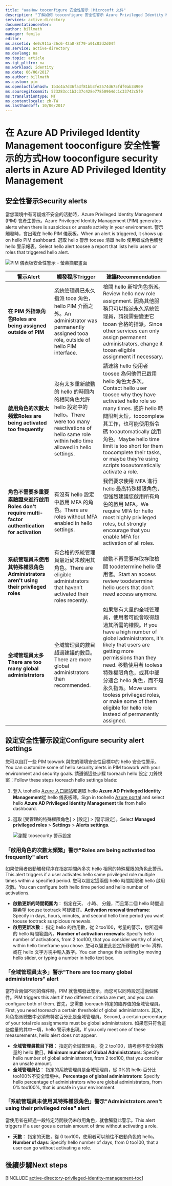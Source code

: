 ```yaml
---
title: "aaaHow tooconfigure 安全性警示 |Microsoft 文件"
description: "了解如何 tooconfigure 安全性警示 Azure Privileged Identity Management 延伸模組。"
services: active-directory
documentationcenter: 
author: billmath
manager: femila
editor: 
ms.assetid: 4e0c911a-36c6-42a0-8f79-a01c03d2d04f
ms.service: active-directory
ms.devlang: na
ms.topic: article
ms.tgt_pltfrm: na
ms.workload: identity
ms.date: 06/06/2017
ms.author: billmath
ms.custom: pim
ms.openlocfilehash: 1b3c4a7d36fa3f81bb3fe2574d675fdf0ab34909
ms.sourcegitcommit: 523283cc1b3c37c428e77850964dc1c33742c5f0
ms.translationtype: MT
ms.contentlocale: zh-TW
ms.lasthandoff: 10/06/2017
---
```

# <a name="how-tooconfigure-security-alerts-in-azure-ad-privileged-identity-management"></a><span data-ttu-id="b5b87-103">在 Azure AD Privileged Identity Management tooconfigure 安全性警示的方式</span><span class="sxs-lookup"><span data-stu-id="b5b87-103">How tooconfigure security alerts in Azure AD Privileged Identity Management</span></span>
## <a name="security-alerts"></a><span data-ttu-id="b5b87-104">安全性警示</span><span class="sxs-lookup"><span data-stu-id="b5b87-104">Security alerts</span></span>
<span data-ttu-id="b5b87-105">當您環境中有可疑或不安全的活動時，Azure Privileged Identity Management (PIM) 會產生警示。</span><span class="sxs-lookup"><span data-stu-id="b5b87-105">Azure Privileged Identity Management (PIM) generates alerts when there is suspicious or unsafe activity in your environment.</span></span> <span data-ttu-id="b5b87-106">警示觸發時，會出現在 hello PIM 儀表板。</span><span class="sxs-lookup"><span data-stu-id="b5b87-106">When an alert is triggered, it shows up on hello PIM dashboard.</span></span> <span data-ttu-id="b5b87-107">選取 hello 警示 toosee 清單 hello 使用者或角色觸發 hello 警示報表。</span><span class="sxs-lookup"><span data-stu-id="b5b87-107">Select hello alert toosee a report that lists hello users or roles that triggered hello alert.</span></span>

![PIM 儀表板安全性警示 - 螢幕擷取畫面][1]

| <span data-ttu-id="b5b87-109">警示</span><span class="sxs-lookup"><span data-stu-id="b5b87-109">Alert</span></span> | <span data-ttu-id="b5b87-110">觸發程序</span><span class="sxs-lookup"><span data-stu-id="b5b87-110">Trigger</span></span> | <span data-ttu-id="b5b87-111">建議</span><span class="sxs-lookup"><span data-stu-id="b5b87-111">Recommendation</span></span> |
| --- | --- | --- |
| <span data-ttu-id="b5b87-112">**在 PIM 外指派角色**</span><span class="sxs-lookup"><span data-stu-id="b5b87-112">**Roles are being assigned outside of PIM**</span></span> |<span data-ttu-id="b5b87-113">系統管理員已永久指派 tooa 角色，hello PIM 介面之外。</span><span class="sxs-lookup"><span data-stu-id="b5b87-113">An administrator was permanently assigned tooa role, outside of hello PIM interface.</span></span> |<span data-ttu-id="b5b87-114">檢閱 hello 新增角色指派。</span><span class="sxs-lookup"><span data-stu-id="b5b87-114">Review hello new role assignment.</span></span> <span data-ttu-id="b5b87-115">因為其他服務只可以指派永久系統管理員，請視需要變更它 tooan 合格的指派。</span><span class="sxs-lookup"><span data-stu-id="b5b87-115">Since other services can only assign permanent administrators, change it tooan eligible assignment if necessary.</span></span> |
| <span data-ttu-id="b5b87-116">**啟用角色的次數太頻繁**</span><span class="sxs-lookup"><span data-stu-id="b5b87-116">**Roles are being activated too frequently**</span></span> |<span data-ttu-id="b5b87-117">沒有太多重新啟動的 hello 的時間內的相同角色允許 hello 設定中的 hello。</span><span class="sxs-lookup"><span data-stu-id="b5b87-117">There were too many reactivations of hello same role within hello time allowed in hello settings.</span></span> |<span data-ttu-id="b5b87-118">請連絡 hello 使用者 toosee 為何他們已啟用 hello 角色太多次。</span><span class="sxs-lookup"><span data-stu-id="b5b87-118">Contact hello user toosee why they have activated hello role so many times.</span></span> <span data-ttu-id="b5b87-119">或許 hello 時間限制太短，toocomplete 其工作，也可能使用指令碼 tooautomatically 啟用角色。</span><span class="sxs-lookup"><span data-stu-id="b5b87-119">Maybe hello time limit is too short for them toocomplete their tasks, or maybe they're using scripts tooautomatically activate a role.</span></span> |
| <span data-ttu-id="b5b87-120">**角色不需要多重要素驗證來進行啟用**</span><span class="sxs-lookup"><span data-stu-id="b5b87-120">**Roles don't require multi-factor authentication for activation**</span></span> |<span data-ttu-id="b5b87-121">有沒有 hello 設定中啟用 MFA 的角色。</span><span class="sxs-lookup"><span data-stu-id="b5b87-121">There are roles without MFA enabled in hello settings.</span></span> |<span data-ttu-id="b5b87-122">我們要求使用 MFA 進行 hello 最高特殊權限角色，但強烈建議您啟用所有角色的啟用 MFA。</span><span class="sxs-lookup"><span data-stu-id="b5b87-122">We require MFA for hello most highly privileged roles, but strongly encourage that you enable MFA for activation of all roles.</span></span> |
| <span data-ttu-id="b5b87-123">**系統管理員未使用其特殊權限角色**</span><span class="sxs-lookup"><span data-stu-id="b5b87-123">**Administrators aren't using their privileged roles**</span></span> |<span data-ttu-id="b5b87-124">有合格的系統管理員最近尚未啟用其角色。</span><span class="sxs-lookup"><span data-stu-id="b5b87-124">There are eligible administrators that haven’t activated their roles recently.</span></span> |<span data-ttu-id="b5b87-125">啟動不再需要存取存取檢閱 toodetermine hello 使用者。</span><span class="sxs-lookup"><span data-stu-id="b5b87-125">Start an access review toodetermine hello users that don't need access anymore.</span></span> |
| <span data-ttu-id="b5b87-126">**全域管理員太多**</span><span class="sxs-lookup"><span data-stu-id="b5b87-126">**There are too many global administrators**</span></span> |<span data-ttu-id="b5b87-127">全域管理員的數目超過建議的數目。</span><span class="sxs-lookup"><span data-stu-id="b5b87-127">There are more global administrators than recommended.</span></span> |<span data-ttu-id="b5b87-128">如果您有大量的全域管理員，使用者可能會取得超過其所需的權限。</span><span class="sxs-lookup"><span data-stu-id="b5b87-128">If you have a high number of global administrators, it's likely that users are getting more permissions than they need.</span></span> <span data-ttu-id="b5b87-129">移動使用者 tooless 特殊權限角色，或其中部分適合 hello 角色，而不是永久指派。</span><span class="sxs-lookup"><span data-stu-id="b5b87-129">Move users tooless privileged roles, or make some of them eligible for hello role instead of permanently assigned.</span></span> |

## <a name="configure-security-alert-settings"></a><span data-ttu-id="b5b87-130">設定安全性警示設定</span><span class="sxs-lookup"><span data-stu-id="b5b87-130">Configure security alert settings</span></span>
<span data-ttu-id="b5b87-131">您可以自訂一些 PIM toowork 與您的環境安全性目標中的 hello 安全性警示。</span><span class="sxs-lookup"><span data-stu-id="b5b87-131">You can customize some of hello security alerts in PIM toowork with your environment and security goals.</span></span> <span data-ttu-id="b5b87-132">請遵循這些步驟 tooreach hello 設定 刀鋒視窗：</span><span class="sxs-lookup"><span data-stu-id="b5b87-132">Follow these steps tooreach hello settings blade:</span></span>

1. <span data-ttu-id="b5b87-133">登入 toohello [Azure 入口網站](https://portal.azure.com/)和選取 hello **Azure AD Privileged Identity Management**從 hello 儀表板磚。</span><span class="sxs-lookup"><span data-stu-id="b5b87-133">Sign in toohello [Azure portal](https://portal.azure.com/) and select hello **Azure AD Privileged Identity Management** tile from hello dashboard.</span></span>
2. <span data-ttu-id="b5b87-134">選取 [受管理的特殊權限角色] > [設定] > [警示設定]。</span><span class="sxs-lookup"><span data-stu-id="b5b87-134">Select **Managed privileged roles** > **Settings** > **Alerts settings**.</span></span>
   
    ![瀏覽 toosecurity 警示設定][2]

### <a name="roles-are-being-activated-too-frequently-alert"></a><span data-ttu-id="b5b87-136">「啟用角色的次數太頻繁」警示</span><span class="sxs-lookup"><span data-stu-id="b5b87-136">"Roles are being activated too frequently" alert</span></span>
<span data-ttu-id="b5b87-137">如果使用者啟動觸發程序在指定期間內多次 hello 相同的特殊權限的角色此警示。</span><span class="sxs-lookup"><span data-stu-id="b5b87-137">This alert triggers if a user activates hello same privileged role multiple times within a specified period.</span></span> <span data-ttu-id="b5b87-138">您可以設定這兩個 hello 時間期限和 hello 啟用次數。</span><span class="sxs-lookup"><span data-stu-id="b5b87-138">You can configure both hello time period and hello number of activations.</span></span>

* <span data-ttu-id="b5b87-139">**啟動更新的時間範圍內**： 指定在天、 小時、 分鐘，而且第二個 hello 時間週期希望 toouse tootrack 可疑續訂。</span><span class="sxs-lookup"><span data-stu-id="b5b87-139">**Activation renewal timeframe**: Specify in days, hours, minutes, and second hello time period you want toouse tootrack suspicious renewals.</span></span>
* <span data-ttu-id="b5b87-140">**啟用更新次數**： 指定 hello 的啟用數，從 2 too100，考量的警示，您所選擇的 hello 時間範圍內。</span><span class="sxs-lookup"><span data-stu-id="b5b87-140">**Number of activation renewals**: Specify hello number of activations, from 2 too100, that you consider worthy of alert, within hello timeframe you chose.</span></span> <span data-ttu-id="b5b87-141">您可以變更此設定所移動的 hello 滑桿，或在 hello 文字方塊中輸入數字。</span><span class="sxs-lookup"><span data-stu-id="b5b87-141">You can change this setting by moving hello slider, or typing a number in hello text box.</span></span>

### <a name="there-are-too-many-global-administrators-alert"></a><span data-ttu-id="b5b87-142">「全域管理員太多」警示</span><span class="sxs-lookup"><span data-stu-id="b5b87-142">"There are too many global administrators" alert</span></span>
<span data-ttu-id="b5b87-143">當符合兩個不同的條件時，PIM 就會觸發此警示，而您可以同時設定這兩個條件。</span><span class="sxs-lookup"><span data-stu-id="b5b87-143">PIM triggers this alert if two different criteria are met, and you can configure both of them.</span></span> <span data-ttu-id="b5b87-144">首先，您需要 tooreach 特定的臨界值的全域管理員。</span><span class="sxs-lookup"><span data-stu-id="b5b87-144">First, you need tooreach a certain threshold of global administrators.</span></span> <span data-ttu-id="b5b87-145">其次，角色指派總數中必須有特定百分比是全域管理員。</span><span class="sxs-lookup"><span data-stu-id="b5b87-145">Second, a certain percentage of your total role assignments must be global administrators.</span></span> <span data-ttu-id="b5b87-146">如果您只符合這些度量的其中一項，hello 警示未出現。</span><span class="sxs-lookup"><span data-stu-id="b5b87-146">If you only meet one of these measurements, hello alert does not appear.</span></span>  

* <span data-ttu-id="b5b87-147">**全域管理員數目下限**： 指定的全域管理員，從 2 too100，請考慮不安全的數量的 hello 數目。</span><span class="sxs-lookup"><span data-stu-id="b5b87-147">**Minimum number of Global Administrators**: Specify hello number of global administrators, from 2 too100, that you consider an unsafe amount.</span></span>
* <span data-ttu-id="b5b87-148">**全域管理員佔**： 指定的系統管理員是全域管理員，從 0%的 hello 百分比 too100%不安全環境中。</span><span class="sxs-lookup"><span data-stu-id="b5b87-148">**Percentage of global administrators**: Specify hello percentage of administrators who are global administrators, from 0% too100%, that is unsafe in your environment.</span></span>

### <a name="administrators-arent-using-their-privileged-roles-alert"></a><span data-ttu-id="b5b87-149">「系統管理員未使用其特殊權限角色」警示</span><span class="sxs-lookup"><span data-stu-id="b5b87-149">"Administrators aren't using their privileged roles" alert</span></span>
<span data-ttu-id="b5b87-150">當使用者在經過一段特定時間後仍未啟用角色，就會觸發此警示。</span><span class="sxs-lookup"><span data-stu-id="b5b87-150">This alert triggers if a user goes a certain amount of time without activating a role.</span></span>

* <span data-ttu-id="b5b87-151">**天數**： 指定的天數，從 0 too100，使用者可以前往不啟動角色的 hello。</span><span class="sxs-lookup"><span data-stu-id="b5b87-151">**Number of days**: Specify hello number of days, from 0 too100, that a user can go without activating a role.</span></span>

## <a name="next-steps"></a><span data-ttu-id="b5b87-152">後續步驟</span><span class="sxs-lookup"><span data-stu-id="b5b87-152">Next steps</span></span>
[!INCLUDE [active-directory-privileged-identity-management-toc](../../includes/active-directory-privileged-identity-management-toc.md)]

<!--Image references-->

[1]: ./media/active-directory-privileged-identity-management-how-to-configure-security-alerts/PIM_security_dash.png
[2]: ./media/active-directory-privileged-identity-management-how-to-configure-security-alerts/PIM_security_settings.png
